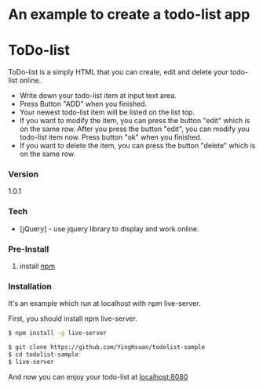 # An example to create a todo-list app

# ToDo-list

ToDo-list is a simply HTML that you can create, edit and delete your todo-list online.

  - Write down your todo-list item at input text area.
  - Press Button "ADD" when you finished.
  - Your newest todo-list item will be listed on the list top.
  - If you want to modify the item, you can press the button "edit" which is on the same row. After you press the button "edit", you can modify you todo-list item now. Press button "ok" when you finished.
  - If you want to delete the item, you can press the button "delete" which is on the same row.

### Version
1.0.1

### Tech

* [jQuery] - use jquery library to display and work online.

### Pre-Install

1. install [npm](http://nodejs.org/)

### Installation

It's an example which run at localhost with npm live-server.

First, you should install npm live-server.
```sh
$ npm install -g live-server
```

```sh
$ git clone https://github.com/YingHsuan/todolist-sample
$ cd todolist-sample
$ live-server
```
And now you can enjoy your todo-list at [localhost:8080](http://localhost:8080)


